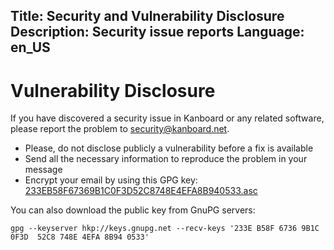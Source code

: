 Title: Security and Vulnerability Disclosure
Description: Security issue reports
Language: en_US
---

Vulnerability Disclosure
========================

If you have discovered a security issue in Kanboard or any related software, please report the problem to [security@kanboard.net](mailto:security@kanboard.net).

- Please, do not disclose publicly a vulnerability before a fix is available
- Send all the necessary information to reproduce the problem in your message
- Encrypt your email by using this GPG key: [233EB58F67369B1C0F3D52C8748E4EFA8B940533.asc](/gpg/233EB58F67369B1C0F3D52C8748E4EFA8B940533.asc)

You can also download the public key from GnuPG servers:

```
gpg --keyserver hkp://keys.gnupg.net --recv-keys '233E B58F 6736 9B1C 0F3D  52C8 748E 4EFA 8B94 0533'
```
